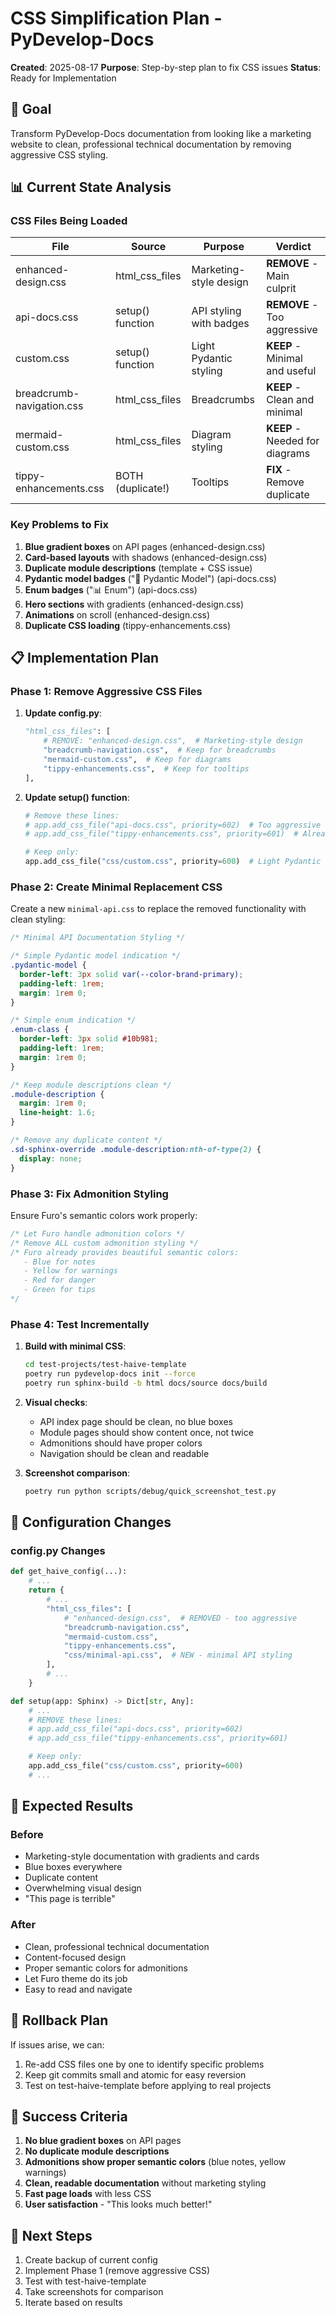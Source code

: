 # CSS Simplification Plan - PyDevelop-Docs

**Created**: 2025-08-17
**Purpose**: Step-by-step plan to fix CSS issues
**Status**: Ready for Implementation

## 🎯 Goal

Transform PyDevelop-Docs documentation from looking like a marketing website to clean, professional technical documentation by removing aggressive CSS styling.

## 📊 Current State Analysis

### CSS Files Being Loaded

| File                      | Source            | Purpose                 | Verdict                        |
| ------------------------- | ----------------- | ----------------------- | ------------------------------ |
| enhanced-design.css       | html_css_files    | Marketing-style design  | **REMOVE** - Main culprit      |
| api-docs.css              | setup() function  | API styling with badges | **REMOVE** - Too aggressive    |
| custom.css                | setup() function  | Light Pydantic styling  | **KEEP** - Minimal and useful  |
| breadcrumb-navigation.css | html_css_files    | Breadcrumbs             | **KEEP** - Clean and minimal   |
| mermaid-custom.css        | html_css_files    | Diagram styling         | **KEEP** - Needed for diagrams |
| tippy-enhancements.css    | BOTH (duplicate!) | Tooltips                | **FIX** - Remove duplicate     |

### Key Problems to Fix

1. **Blue gradient boxes** on API pages (enhanced-design.css)
2. **Card-based layouts** with shadows (enhanced-design.css)
3. **Duplicate module descriptions** (template + CSS issue)
4. **Pydantic model badges** ("🔧 Pydantic Model") (api-docs.css)
5. **Enum badges** ("📊 Enum") (api-docs.css)
6. **Hero sections** with gradients (enhanced-design.css)
7. **Animations** on scroll (enhanced-design.css)
8. **Duplicate CSS loading** (tippy-enhancements.css)

## 📋 Implementation Plan

### Phase 1: Remove Aggressive CSS Files

1. **Update config.py**:

   ```python
   "html_css_files": [
       # REMOVE: "enhanced-design.css",  # Marketing-style design
       "breadcrumb-navigation.css",  # Keep for breadcrumbs
       "mermaid-custom.css",  # Keep for diagrams
       "tippy-enhancements.css",  # Keep for tooltips
   ],
   ```

2. **Update setup() function**:

   ```python
   # Remove these lines:
   # app.add_css_file("api-docs.css", priority=602)  # Too aggressive
   # app.add_css_file("tippy-enhancements.css", priority=601)  # Already in config

   # Keep only:
   app.add_css_file("css/custom.css", priority=600)  # Light Pydantic styling
   ```

### Phase 2: Create Minimal Replacement CSS

Create a new `minimal-api.css` to replace the removed functionality with clean styling:

```css
/* Minimal API Documentation Styling */

/* Simple Pydantic model indication */
.pydantic-model {
  border-left: 3px solid var(--color-brand-primary);
  padding-left: 1rem;
  margin: 1rem 0;
}

/* Simple enum indication */
.enum-class {
  border-left: 3px solid #10b981;
  padding-left: 1rem;
  margin: 1rem 0;
}

/* Keep module descriptions clean */
.module-description {
  margin: 1rem 0;
  line-height: 1.6;
}

/* Remove any duplicate content */
.sd-sphinx-override .module-description:nth-of-type(2) {
  display: none;
}
```

### Phase 3: Fix Admonition Styling

Ensure Furo's semantic colors work properly:

```css
/* Let Furo handle admonition colors */
/* Remove ALL custom admonition styling */
/* Furo already provides beautiful semantic colors:
   - Blue for notes
   - Yellow for warnings  
   - Red for danger
   - Green for tips
*/
```

### Phase 4: Test Incrementally

1. **Build with minimal CSS**:

   ```bash
   cd test-projects/test-haive-template
   poetry run pydevelop-docs init --force
   poetry run sphinx-build -b html docs/source docs/build
   ```

2. **Visual checks**:
   - API index page should be clean, no blue boxes
   - Module pages should show content once, not twice
   - Admonitions should have proper colors
   - Navigation should be clean and readable

3. **Screenshot comparison**:
   ```bash
   poetry run python scripts/debug/quick_screenshot_test.py
   ```

## 🔧 Configuration Changes

### config.py Changes

```python
def get_haive_config(...):
    # ...
    return {
        # ...
        "html_css_files": [
            # "enhanced-design.css",  # REMOVED - too aggressive
            "breadcrumb-navigation.css",
            "mermaid-custom.css",
            "tippy-enhancements.css",
            "css/minimal-api.css",  # NEW - minimal API styling
        ],
        # ...
    }

def setup(app: Sphinx) -> Dict[str, Any]:
    # ...
    # REMOVE these lines:
    # app.add_css_file("api-docs.css", priority=602)
    # app.add_css_file("tippy-enhancements.css", priority=601)

    # Keep only:
    app.add_css_file("css/custom.css", priority=600)
    # ...
```

## 🎯 Expected Results

### Before

- Marketing-style documentation with gradients and cards
- Blue boxes everywhere
- Duplicate content
- Overwhelming visual design
- "This page is terrible"

### After

- Clean, professional technical documentation
- Content-focused design
- Proper semantic colors for admonitions
- Let Furo theme do its job
- Easy to read and navigate

## 🚀 Rollback Plan

If issues arise, we can:

1. Re-add CSS files one by one to identify specific problems
2. Keep git commits small and atomic for easy reversion
3. Test on test-haive-template before applying to real projects

## 📝 Success Criteria

1. **No blue gradient boxes** on API pages
2. **No duplicate module descriptions**
3. **Admonitions show proper semantic colors** (blue notes, yellow warnings)
4. **Clean, readable documentation** without marketing styling
5. **Fast page loads** with less CSS
6. **User satisfaction** - "This looks much better!"

## 🔗 Next Steps

1. Create backup of current config
2. Implement Phase 1 (remove aggressive CSS)
3. Test with test-haive-template
4. Take screenshots for comparison
5. Iterate based on results
